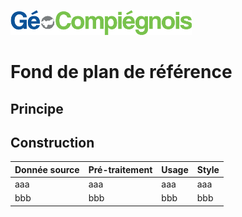 ![picto](/doc/img/Logo_web-GeoCompiegnois.png)

# Fond de plan de référence

## Principe


## Construction

|Donnée source | Pré-traitement | Usage  | Style |
|:---|:---|:---|:---|  
|aaa|aaa|aaa|aaa|
|bbb|bbb|bbb|bbb|


